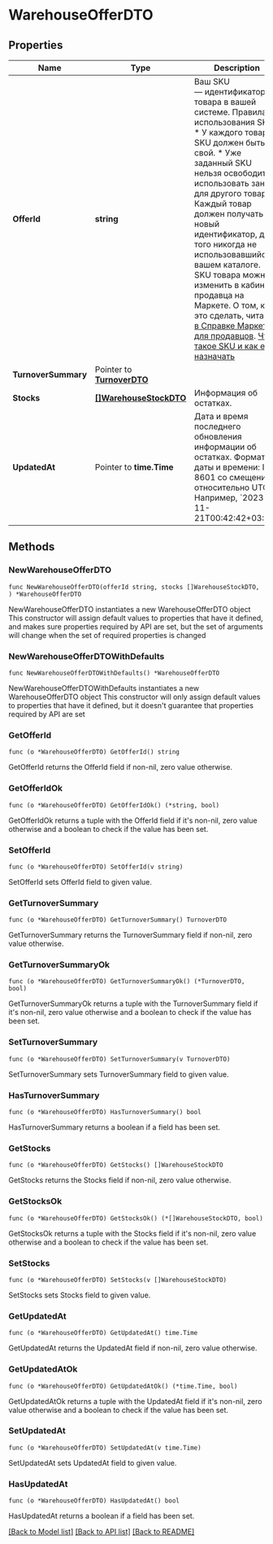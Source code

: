 # WarehouseOfferDTO

## Properties

Name | Type | Description | Notes
------------ | ------------- | ------------- | -------------
**OfferId** | **string** | Ваш SKU — идентификатор товара в вашей системе.  Правила использования SKU:  * У каждого товара SKU должен быть свой.  * Уже заданный SKU нельзя освободить и использовать заново для другого товара. Каждый товар должен получать новый идентификатор, до того никогда не использовавшийся в вашем каталоге.  SKU товара можно изменить в кабинете продавца на Маркете. О том, как это сделать, читайте [в Справке Маркета для продавцов](https://yandex.ru/support2/marketplace/ru/assortment/operations/edit-sku).  [Что такое SKU и как его назначать](https://yandex.ru/support/marketplace/assortment/add/index.html#fields)  | 
**TurnoverSummary** | Pointer to [**TurnoverDTO**](TurnoverDTO.md) |  | [optional] 
**Stocks** | [**[]WarehouseStockDTO**](WarehouseStockDTO.md) | Информация об остатках. | 
**UpdatedAt** | Pointer to **time.Time** | Дата и время последнего обновления информации об остатках.  Формат даты и времени: ISO 8601 со смещением относительно UTC. Например, &#x60;2023-11-21T00:42:42+03:00&#x60;.  | [optional] 

## Methods

### NewWarehouseOfferDTO

`func NewWarehouseOfferDTO(offerId string, stocks []WarehouseStockDTO, ) *WarehouseOfferDTO`

NewWarehouseOfferDTO instantiates a new WarehouseOfferDTO object
This constructor will assign default values to properties that have it defined,
and makes sure properties required by API are set, but the set of arguments
will change when the set of required properties is changed

### NewWarehouseOfferDTOWithDefaults

`func NewWarehouseOfferDTOWithDefaults() *WarehouseOfferDTO`

NewWarehouseOfferDTOWithDefaults instantiates a new WarehouseOfferDTO object
This constructor will only assign default values to properties that have it defined,
but it doesn't guarantee that properties required by API are set

### GetOfferId

`func (o *WarehouseOfferDTO) GetOfferId() string`

GetOfferId returns the OfferId field if non-nil, zero value otherwise.

### GetOfferIdOk

`func (o *WarehouseOfferDTO) GetOfferIdOk() (*string, bool)`

GetOfferIdOk returns a tuple with the OfferId field if it's non-nil, zero value otherwise
and a boolean to check if the value has been set.

### SetOfferId

`func (o *WarehouseOfferDTO) SetOfferId(v string)`

SetOfferId sets OfferId field to given value.


### GetTurnoverSummary

`func (o *WarehouseOfferDTO) GetTurnoverSummary() TurnoverDTO`

GetTurnoverSummary returns the TurnoverSummary field if non-nil, zero value otherwise.

### GetTurnoverSummaryOk

`func (o *WarehouseOfferDTO) GetTurnoverSummaryOk() (*TurnoverDTO, bool)`

GetTurnoverSummaryOk returns a tuple with the TurnoverSummary field if it's non-nil, zero value otherwise
and a boolean to check if the value has been set.

### SetTurnoverSummary

`func (o *WarehouseOfferDTO) SetTurnoverSummary(v TurnoverDTO)`

SetTurnoverSummary sets TurnoverSummary field to given value.

### HasTurnoverSummary

`func (o *WarehouseOfferDTO) HasTurnoverSummary() bool`

HasTurnoverSummary returns a boolean if a field has been set.

### GetStocks

`func (o *WarehouseOfferDTO) GetStocks() []WarehouseStockDTO`

GetStocks returns the Stocks field if non-nil, zero value otherwise.

### GetStocksOk

`func (o *WarehouseOfferDTO) GetStocksOk() (*[]WarehouseStockDTO, bool)`

GetStocksOk returns a tuple with the Stocks field if it's non-nil, zero value otherwise
and a boolean to check if the value has been set.

### SetStocks

`func (o *WarehouseOfferDTO) SetStocks(v []WarehouseStockDTO)`

SetStocks sets Stocks field to given value.


### GetUpdatedAt

`func (o *WarehouseOfferDTO) GetUpdatedAt() time.Time`

GetUpdatedAt returns the UpdatedAt field if non-nil, zero value otherwise.

### GetUpdatedAtOk

`func (o *WarehouseOfferDTO) GetUpdatedAtOk() (*time.Time, bool)`

GetUpdatedAtOk returns a tuple with the UpdatedAt field if it's non-nil, zero value otherwise
and a boolean to check if the value has been set.

### SetUpdatedAt

`func (o *WarehouseOfferDTO) SetUpdatedAt(v time.Time)`

SetUpdatedAt sets UpdatedAt field to given value.

### HasUpdatedAt

`func (o *WarehouseOfferDTO) HasUpdatedAt() bool`

HasUpdatedAt returns a boolean if a field has been set.


[[Back to Model list]](../README.md#documentation-for-models) [[Back to API list]](../README.md#documentation-for-api-endpoints) [[Back to README]](../README.md)


